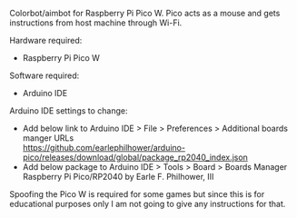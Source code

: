 Colorbot/aimbot for Raspberry Pi Pico W. Pico acts as a mouse and gets instructions from host machine through Wi-Fi. 

Hardware required:
- Raspberry Pi Pico W

Software required:
- Arduino IDE

Arduino IDE settings to change:
- Add below link to Arduino IDE > File > Preferences > Additional boards manger URLs  
    https://github.com/earlephilhower/arduino-pico/releases/download/global/package_rp2040_index.json
- Add below package to Arduino IDE > Tools > Board > Boards Manager  
    Raspberry Pi Pico/RP2040 by Earle F. Philhower, III

Spoofing the Pico W is required for some games but since this is for educational purposes only I am not going to give any instructions for that.